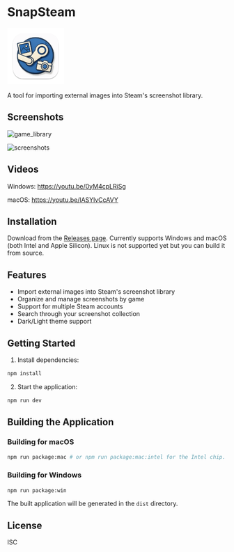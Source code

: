 # SnapSteam

<img src="icons/mac-icon.png" width="130"/>


A tool for importing external images into Steam's screenshot library.

## Screenshots

![game_library](https://i.imgur.com/is0DRp7.png)

![screenshots](https://i.imgur.com/rhpRBYY.png)

## Videos

Windows: https://youtu.be/0yM4cpLRiSg

macOS: https://youtu.be/lASYlvCcAVY

## Installation

Download from the [Releases page](https://github.com/ihainan/SnapSteam/releases). Currently supports Windows and macOS (both Intel and Apple Silicon). Linux is not supported yet but you can build it from source.


## Features

- Import external images into Steam's screenshot library
- Organize and manage screenshots by game
- Support for multiple Steam accounts
- Search through your screenshot collection
- Dark/Light theme support

## Getting Started

1. Install dependencies:
```bash
npm install
```

2. Start the application:
```bash
npm run dev
```

## Building the Application

### Building for macOS
```bash
npm run package:mac # or npm run package:mac:intel for the Intel chip.
```

### Building for Windows
```bash
npm run package:win
```

The built application will be generated in the `dist` directory.

## License

ISC